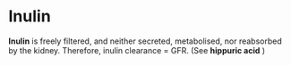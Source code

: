 ---
---
# Inulin

**Inulin** is freely filtered, and neither secreted, metabolised, nor
reabsorbed by the kidney. Therefore, inulin clearance = GFR. (See
**hippuric acid** )
